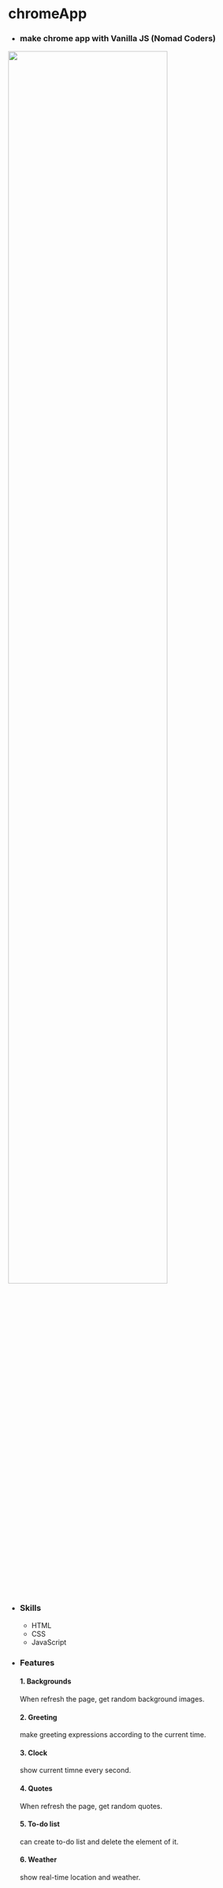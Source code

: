 # chromeApp
- ### make chrome app with Vanilla JS (Nomad Coders)

<img width="80%" src="https://user-images.githubusercontent.com/78714820/122394750-4775de00-cfb1-11eb-95e9-41a6c84018fd.gif"/>

- ### Skills
  - HTML
  - CSS
  - JavaScript
  

- ### Features
  #### 1. Backgrounds
  When refresh the page, get random background images.
  #### 2. Greeting
  make greeting expressions according to the current time.
  #### 3. Clock
  show current timne every second.
  #### 4. Quotes
  When refresh the page, get random quotes.
  #### 5. To-do list
  can create to-do list and delete the element of it.
  #### 6. Weather
  show real-time location and weather.

